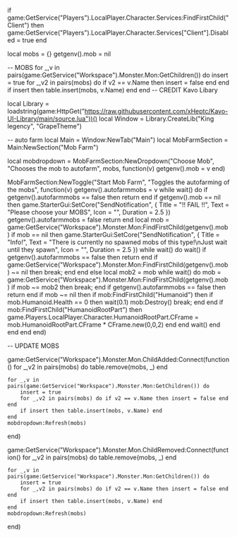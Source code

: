 if game:GetService("Players").LocalPlayer.Character.Services:FindFirstChild("Client") then
    game:GetService("Players").LocalPlayer.Character.Services["Client"].Disabled = true
end


local mobs = {} 
getgenv().mob = nil 

-- MOBS
for _,v in pairs(game:GetService("Workspace").Monster.Mon:GetChildren()) do
    insert = true 
    for _,v2 in pairs(mobs) do if v2 == v.Name then insert = false end end 
    if insert then table.insert(mobs, v.Name) end 
end
-- CREDIT Kavo Libary

local Library = loadstring(game:HttpGet("https://raw.githubusercontent.com/xHeptc/Kavo-UI-Library/main/source.lua"))()
local Window = Library.CreateLib("King legency", "GrapeTheme") 

-- auto farm
local Main = Window:NewTab("Main")
local MobFarmSection = Main:NewSection("Mob Farm")

local mobdropdown = MobFarmSection:NewDropdown("Choose Mob", "Chooses the mob to autofarm", mobs, function(v)
    getgenv().mob = v
end)

MobFarmSection:NewToggle("Start Mob Farm", "Toggles the autofarming of the mobs", function(v)
    getgenv().autofarmmobs = v
    while wait() do
        if getgenv().autofarmmobs == false then return end 
        if getgenv().mob == nil then 
            game.StarterGui:SetCore("SendNotification", {
                Title = "!! FAIL !!", 
                Text = "Please choose your MOBS",
                Icon = "",
                Duration = 2.5
            })
            getgenv().autofarmmobs = false
            return
        end
        local mob = game:GetService("Workspace").Monster.Mon:FindFirstChild(getgenv().mob)
        if mob == nil then
            game.StarterGui:SetCore("SendNotification", { 
                Title = "Info!",
                Text = "There is currently no spawned mobs of this type!\nJust wait until they spawn", 
                Icon = "", 
                Duration = 2.5
            })
            while wait() do 
                wait() 
                if getgenv().autofarmmobs == false then return end 
                if game:GetService("Workspace").Monster.Mon:FindFirstChild(getgenv().mob) ~= nil then break; end
            end 
        else
            local mob2 = mob
            while wait() do
                mob = game:GetService("Workspace").Monster.Mon:FindFirstChild(getgenv().mob)
                if mob ~= mob2 then break; end
                if getgenv().autofarmmobs == false then return end
                if mob ~= nil then
                    if mob:FindFirstChild("Humanoid") then
                        if mob.Humanoid.Health == 0 then wait(0.1) mob:Destroy() break; end 
                    end
                    if mob:FindFirstChild("HumanoidRootPart") then
                        game.Players.LocalPlayer.Character.HumanoidRootPart.CFrame = mob.HumanoidRootPart.CFrame * CFrame.new(0,0,2) 
                    end
                end
                wait() 
            end
        end
    end
end)

-- UPDATE MOBS

game:GetService("Workspace").Monster.Mon.ChildAdded:Connect(function() 
    for _,v2 in pairs(mobs) do table.remove(mobs, _) end
    
    for _,v in pairs(game:GetService("Workspace").Monster.Mon:GetChildren()) do
        insert = true 
        for _,v2 in pairs(mobs) do if v2 == v.Name then insert = false end end
        if insert then table.insert(mobs, v.Name) end 
    end
    mobdropdown:Refresh(mobs)
end)

game:GetService("Workspace").Monster.Mon.ChildRemoved:Connect(function() 
    for _,v2 in pairs(mobs) do table.remove(mobs, _) end 
    
    for _,v in pairs(game:GetService("Workspace").Monster.Mon:GetChildren()) do 
        insert = true 
        for _,v2 in pairs(mobs) do if v2 == v.Name then insert = false end end 
        if insert then table.insert(mobs, v.Name) end 
    end
    mobdropdown:Refresh(mobs)
end)

